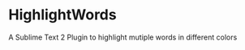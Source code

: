 HighlightWords
==============

A Sublime Text 2 Plugin to highlight mutiple words in different colors